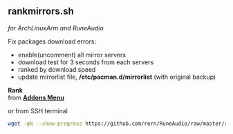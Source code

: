 rankmirrors.sh
---
_for ArchLinuxArm and RuneAudio_  
  
Fix packages download errors:  
- enable(uncomment) all mirror servers
- download test for 3 seconds from each servers
- ranked by download speed  
- update mirrorlist file, **/etc/pacman.d/mirrorlist** (with original backup)

**Rank**  
from [**Addons Menu**](https://github.com/rern/RuneAudio_Addons)  

or from SSH terminal
```sh
wget -qN --show-progress https://github.com/rern/RuneAudio/raw/master/rankmirrors/rankmirrors.sh -P /usr/local/bin; chmod +x /usr/local/bin/rankmirrors.sh; rankmirrors.sh
```
